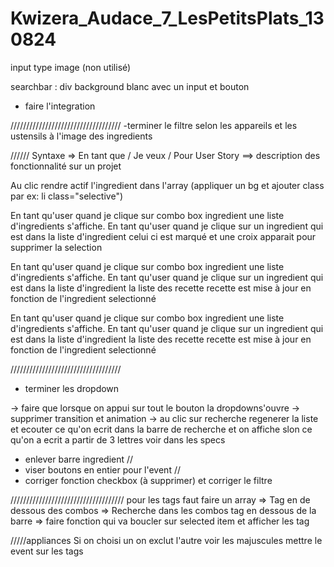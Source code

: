 # Kwizera_Audace_7_LesPetitsPlats_130824


input type image (non utilisé)

searchbar : div background blanc avec un input et bouton


- faire l'integration


///////////////////////////////////
-terminer le filtre selon les appareils et les ustensils à l'image des ingredients


////// Syntaxe => En tant que / Je veux / Pour
User Story ==> description des fonctionnalité sur un projet

Au clic rendre actif l'ingredient dans l'array (appliquer un bg et ajouter class par ex: li class="selective")

En tant qu'user quand je clique sur combo box ingredient une liste d'ingredients s'affiche.
En tant qu'user quand je clique sur un ingredient qui est dans la liste d'ingredient celui ci est marqué et une croix apparait pour  supprimer la selection

En tant qu'user quand je clique sur combo box ingredient une liste d'ingredients s'affiche.
En tant qu'user quand je clique sur un ingredient qui est dans la liste d'ingredient la liste des recette recette est mise à jour en fonction de l'ingredient selectionné

En tant qu'user quand je clique sur combo box ingredient une liste d'ingredients s'affiche.
En tant qu'user quand je clique sur un ingredient qui est dans la liste d'ingredient la liste des recette recette est mise à jour en fonction de l'ingredient selectionné

///////////////////////////////////
- terminer les dropdown 

-> faire que lorsque on appui sur tout le bouton la dropdowns'ouvre
-> supprimer transition et animation
-> au clic sur recherche regenerer la liste et ecouter ce qu'on ecrit dans la barre de recherche et on affiche slon ce qu'on a ecrit a partir de 3 lettres voir dans les specs


- enlever barre ingredient //
- viser boutons en entier pour l'event //
- corriger fonction checkbox (à supprimer) et corriger le filtre 

////////////////////////////////////
pour les tags faut faire un array
=> Tag en de dessous des combos
=> Recherche dans les combos tag en dessous de la barre
=> faire fonction qui va boucler sur selected item et afficher les tag


/////appliances
Si on choisi un on exclut l'autre
voir les majuscules
mettre le event sur les tags